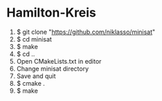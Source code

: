 # Hamilton-Kreis

1. $ git clone "https://github.com/niklasso/minisat"
2. $ cd minisat
3. $ make
4. $ cd ..
5. Open CMakeLists.txt in editor
6. Change minisat directory
7. Save and quit
8. $ cmake .
9. $ make
